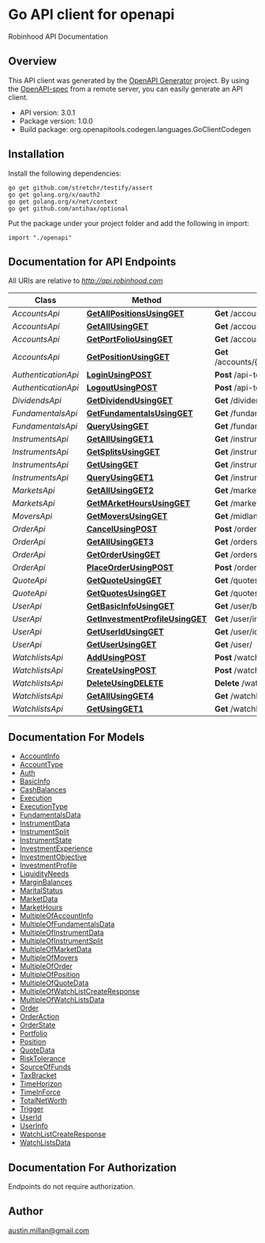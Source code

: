 # Go API client for openapi

Robinhood API Documentation

## Overview
This API client was generated by the [OpenAPI Generator](https://openapi-generator.tech) project.  By using the [OpenAPI-spec](https://www.openapis.org/) from a remote server, you can easily generate an API client.

- API version: 3.0.1
- Package version: 1.0.0
- Build package: org.openapitools.codegen.languages.GoClientCodegen

## Installation

Install the following dependencies:

```shell
go get github.com/stretchr/testify/assert
go get golang.org/x/oauth2
go get golang.org/x/net/context
go get github.com/antihax/optional
```

Put the package under your project folder and add the following in import:

```golang
import "./openapi"
```

## Documentation for API Endpoints

All URIs are relative to *http://api.robinhood.com*

Class | Method | HTTP request | Description
------------ | ------------- | ------------- | -------------
*AccountsApi* | [**GetAllPositionsUsingGET**](docs/AccountsApi.md#getallpositionsusingget) | **Get** /accounts/{accountId}/positions/ | getAllPositions
*AccountsApi* | [**GetAllUsingGET**](docs/AccountsApi.md#getallusingget) | **Get** /accounts/ | getAll
*AccountsApi* | [**GetPortFolioUsingGET**](docs/AccountsApi.md#getportfoliousingget) | **Get** /accounts/{accountId}/portfolio/ | getPortFolio
*AccountsApi* | [**GetPositionUsingGET**](docs/AccountsApi.md#getpositionusingget) | **Get** /accounts/{accountId}/positions/{positionId}/ | getPosition
*AuthenticationApi* | [**LoginUsingPOST**](docs/AuthenticationApi.md#loginusingpost) | **Post** /api-token-auth/ | login
*AuthenticationApi* | [**LogoutUsingPOST**](docs/AuthenticationApi.md#logoutusingpost) | **Post** /api-token-logout/ | logout
*DividendsApi* | [**GetDividendUsingGET**](docs/DividendsApi.md#getdividendusingget) | **Get** /dividends/{id}/ | getDividend
*FundamentalsApi* | [**GetFundamentalsUsingGET**](docs/FundamentalsApi.md#getfundamentalsusingget) | **Get** /fundamentals/{symbol}/ | getFundamentals
*FundamentalsApi* | [**QueryUsingGET**](docs/FundamentalsApi.md#queryusingget) | **Get** /fundamentals/ | query
*InstrumentsApi* | [**GetAllUsingGET1**](docs/InstrumentsApi.md#getallusingget1) | **Get** /instruments | getAll
*InstrumentsApi* | [**GetSplitsUsingGET**](docs/InstrumentsApi.md#getsplitsusingget) | **Get** /instruments/{instrument_id}/splits/ | getSplits
*InstrumentsApi* | [**GetUsingGET**](docs/InstrumentsApi.md#getusingget) | **Get** /instruments/{instrument_id}/ | get
*InstrumentsApi* | [**QueryUsingGET1**](docs/InstrumentsApi.md#queryusingget1) | **Get** /instruments/ | query
*MarketsApi* | [**GetAllUsingGET2**](docs/MarketsApi.md#getallusingget2) | **Get** /markets | getAll
*MarketsApi* | [**GetMArketHoursUsingGET**](docs/MarketsApi.md#getmarkethoursusingget) | **Get** /markets/{mic}/hours/{date}/ | getMArketHours
*MoversApi* | [**GetMoversUsingGET**](docs/MoversApi.md#getmoversusingget) | **Get** /midlands/movers/sp500/ | getMovers
*OrderApi* | [**CancelUsingPOST**](docs/OrderApi.md#cancelusingpost) | **Post** /orders/{order_id}/cancel/ | cancel
*OrderApi* | [**GetAllUsingGET3**](docs/OrderApi.md#getallusingget3) | **Get** /orders/ | getAll
*OrderApi* | [**GetOrderUsingGET**](docs/OrderApi.md#getorderusingget) | **Get** /orders/{order_id}/ | getOrder
*OrderApi* | [**PlaceOrderUsingPOST**](docs/OrderApi.md#placeorderusingpost) | **Post** /orders/ | placeOrder
*QuoteApi* | [**GetQuoteUsingGET**](docs/QuoteApi.md#getquoteusingget) | **Get** /quotes/{symbol}/ | getQuote
*QuoteApi* | [**GetQuotesUsingGET**](docs/QuoteApi.md#getquotesusingget) | **Get** /quotes/ | getQuotes
*UserApi* | [**GetBasicInfoUsingGET**](docs/UserApi.md#getbasicinfousingget) | **Get** /user/basic_info/ | getBasicInfo
*UserApi* | [**GetInvestmentProfileUsingGET**](docs/UserApi.md#getinvestmentprofileusingget) | **Get** /user/investment_profile/ | getInvestmentProfile
*UserApi* | [**GetUserIdUsingGET**](docs/UserApi.md#getuseridusingget) | **Get** /user/id/ | getUserId
*UserApi* | [**GetUserUsingGET**](docs/UserApi.md#getuserusingget) | **Get** /user/ | getUser
*WatchlistsApi* | [**AddUsingPOST**](docs/WatchlistsApi.md#addusingpost) | **Post** /watchlists/Default/bulk_add/ | add
*WatchlistsApi* | [**CreateUsingPOST**](docs/WatchlistsApi.md#createusingpost) | **Post** /watchlists/ | create
*WatchlistsApi* | [**DeleteUsingDELETE**](docs/WatchlistsApi.md#deleteusingdelete) | **Delete** /watchlists/{name}/{instrumentId} | delete
*WatchlistsApi* | [**GetAllUsingGET4**](docs/WatchlistsApi.md#getallusingget4) | **Get** /watchlists/ | getAll
*WatchlistsApi* | [**GetUsingGET1**](docs/WatchlistsApi.md#getusingget1) | **Get** /watchlists/{name}/ | get


## Documentation For Models

 - [AccountInfo](docs/AccountInfo.md)
 - [AccountType](docs/AccountType.md)
 - [Auth](docs/Auth.md)
 - [BasicInfo](docs/BasicInfo.md)
 - [CashBalances](docs/CashBalances.md)
 - [Execution](docs/Execution.md)
 - [ExecutionType](docs/ExecutionType.md)
 - [FundamentalsData](docs/FundamentalsData.md)
 - [InstrumentData](docs/InstrumentData.md)
 - [InstrumentSplit](docs/InstrumentSplit.md)
 - [InstrumentState](docs/InstrumentState.md)
 - [InvestmentExperience](docs/InvestmentExperience.md)
 - [InvestmentObjective](docs/InvestmentObjective.md)
 - [InvestmentProfile](docs/InvestmentProfile.md)
 - [LiquidityNeeds](docs/LiquidityNeeds.md)
 - [MarginBalances](docs/MarginBalances.md)
 - [MaritalStatus](docs/MaritalStatus.md)
 - [MarketData](docs/MarketData.md)
 - [MarketHours](docs/MarketHours.md)
 - [MultipleOfAccountInfo](docs/MultipleOfAccountInfo.md)
 - [MultipleOfFundamentalsData](docs/MultipleOfFundamentalsData.md)
 - [MultipleOfInstrumentData](docs/MultipleOfInstrumentData.md)
 - [MultipleOfInstrumentSplit](docs/MultipleOfInstrumentSplit.md)
 - [MultipleOfMarketData](docs/MultipleOfMarketData.md)
 - [MultipleOfMovers](docs/MultipleOfMovers.md)
 - [MultipleOfOrder](docs/MultipleOfOrder.md)
 - [MultipleOfPosition](docs/MultipleOfPosition.md)
 - [MultipleOfQuoteData](docs/MultipleOfQuoteData.md)
 - [MultipleOfWatchListCreateResponse](docs/MultipleOfWatchListCreateResponse.md)
 - [MultipleOfWatchListsData](docs/MultipleOfWatchListsData.md)
 - [Order](docs/Order.md)
 - [OrderAction](docs/OrderAction.md)
 - [OrderState](docs/OrderState.md)
 - [Portfolio](docs/Portfolio.md)
 - [Position](docs/Position.md)
 - [QuoteData](docs/QuoteData.md)
 - [RiskTolerance](docs/RiskTolerance.md)
 - [SourceOfFunds](docs/SourceOfFunds.md)
 - [TaxBracket](docs/TaxBracket.md)
 - [TimeHorizon](docs/TimeHorizon.md)
 - [TimeInForce](docs/TimeInForce.md)
 - [TotalNetWorth](docs/TotalNetWorth.md)
 - [Trigger](docs/Trigger.md)
 - [UserId](docs/UserId.md)
 - [UserInfo](docs/UserInfo.md)
 - [WatchListCreateResponse](docs/WatchListCreateResponse.md)
 - [WatchListsData](docs/WatchListsData.md)


## Documentation For Authorization

 Endpoints do not require authorization.



## Author

austin.millan@gmail.com

